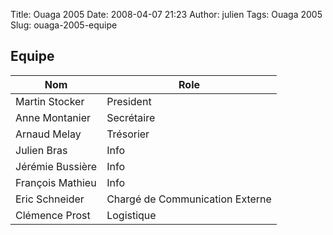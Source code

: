 Title: Ouaga 2005
Date: 2008-04-07 21:23
Author: julien
Tags: Ouaga 2005
Slug: ouaga-2005-equipe

Equipe
------

</p>
<table border="0">
</p>
<p>
<thead>
</p>
<p>
<tr>
</p>
<p>
<th>
Nom

</th>
</p>
<p>
<th>
Role

</th>
</p>
<p>
</tr>
</p>
<p>
</thead>
</p>
<p>
<tr>
</p>
<p>
<td>
Martin Stocker

</td>
</p>
<p>
<td>
President

</td>
</p>
<p>
</tr>
</p>
<p>
<tr>
</p>
<p>
<td>
Anne Montanier

</td>
</p>
<p>
<td>
Secrétaire

</td>
</p>
<p>
</tr>
</p>
<p>
<tr>
</p>
<p>
<td>
Arnaud Melay

</td>
</p>
<p>
<td>
Trésorier

</td>
</p>
<p>
</tr>
</p>
<p>
<tr>
</p>
<p>
<td>
Julien Bras

</td>
</p>
<p>
<td>
Info

</td>
</p>
<p>
</tr>
</p>
<p>
<tr>
</p>
<p>
<td>
Jérémie Bussière

</td>
</p>
<p>
<td>
Info

</td>
</p>
<p>
</tr>
</p>
<p>
<tr>
</p>
<p>
<td>
François Mathieu

</td>
</p>
<p>
<td>
Info

</td>
</p>
<p>
</tr>
</p>
<p>
<tr>
</p>
<p>
<td>
Eric Schneider

</td>
</p>
<p>
<td>
Chargé de Communication Externe

</td>
</p>
<p>
</tr>
</p>
<p>
<tr>
</p>
<p>
<td>
Clémence Prost

</td>
</p>
<p>
<td>
Logistique

</td>
</p>
<p>
</tr>
</p>
<p>
</table>
</p>

